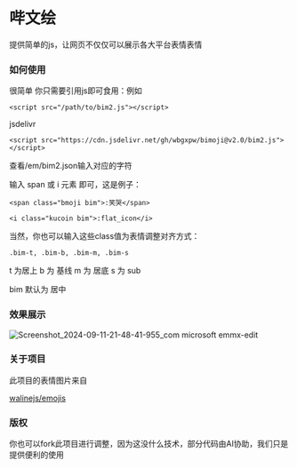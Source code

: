 # 哔文绘
提供简单的js，让网页不仅仅可以展示各大平台表情表情

### 如何使用
很简单 你只需要引用js即可食用：例如

``<script src="/path/to/bim2.js"></script>``

jsdelivr

`` <script src="https://cdn.jsdelivr.net/gh/wbgxpw/bimoji@v2.0/bim2.js"></script> ``

查看/em/bim2.json输入对应的字符

输入 span 或 i 元素 即可，这是例子：

``<span class="bmoji bim">:笑哭</span>``

``<i class="kucoin bim">:flat_icon</i>``

当然，你也可以输入这些class值为表情调整对齐方式：

`` .bim-t, .bim-b, .bim-m, .bim-s ``

t 为居上 b 为 基线 m 为 居底 s 为 sub

bim 默认为 居中

### 效果展示
![Screenshot_2024-09-11-21-48-41-955_com microsoft emmx-edit](https://github.com/user-attachments/assets/d4fb9f34-ce6b-4e86-8ce6-0f69eb9f97d1)

### 关于项目

此项目的表情图片来自

[walinejs/emojis](https://github.com/walinejs/emojis)

### 版权

你也可以fork此项目进行调整，因为这没什么技术，部分代码由AI协助，我们只是提供便利的使用
